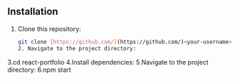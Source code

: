 
## Installation

1. Clone this repository:

   ```bash
   git clone [https://github.com/](https://github.com/)<your-username>/react-portfolio.git
   2. Navigate to the project directory:
3.cd react-portfolio
4.Install dependencies:
5.Navigate to the project directory:
6.npm start
